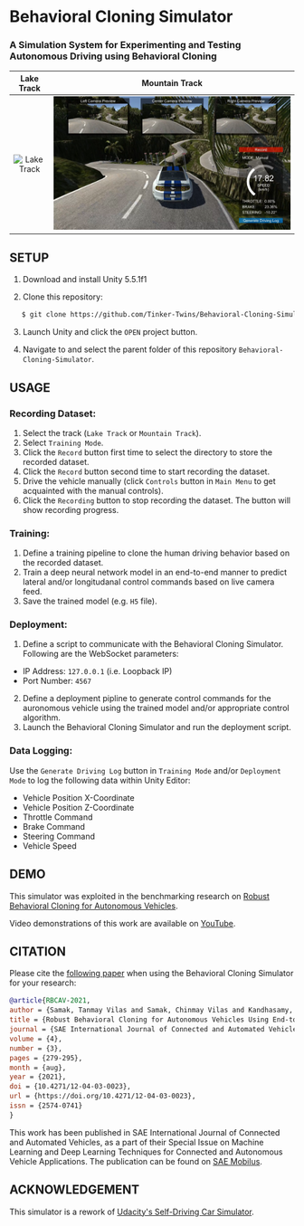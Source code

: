 # Behavioral Cloning Simulator
### A Simulation System for Experimenting and Testing Autonomous Driving using Behavioral Cloning

| Lake Track | Mountain Track |
| :------------------:| :------------------: |
| ![Lake Track](Lake-Track.png) | ![Mountain Track](Mountain-Track.png) |

## SETUP

1. Download and install Unity 5.5.1f1

2. Clone this repository:

 ```bash
    $ git clone https://github.com/Tinker-Twins/Behavioral-Cloning-Simulator.git
```
3. Launch Unity and click the `OPEN` project button.
  
4. Navigate to and select the parent folder of this repository `Behavioral-Cloning-Simulator`.

## USAGE

### Recording Dataset:
1. Select the track (`Lake Track` or `Mountain Track`).
2. Select `Training Mode`.
3. Click the `Record` button first time to select the directory to store the recorded dataset.
4. Click the `Record` button second time to start recording the dataset.
5. Drive the vehicle manually (click `Controls` button in `Main Menu` to get acquainted with the manual controls).
6. Click the `Recording` button to stop recording the dataset. The button will show recording progress.
  
### Training:
1. Define a training pipeline to clone the human driving behavior based on the recorded dataset.
2. Train a deep neural network model in an end-to-end manner to predict lateral and/or longitudanal control commands based on live camera feed.
3. Save the trained model (e.g. `H5` file).

### Deployment:
1. Define a script to communicate with the Behavioral Cloning Simulator. Following are the WebSocket parameters:
  - IP Address: `127.0.0.1` (i.e. Loopback IP)
  - Port Number: `4567`
2. Define a deployment pipline to generate control commands for the auronomous vehicle using the trained model and/or appropriate control algorithm.
3. Launch the Behavioral Cloning Simulator and run the deployment script.

### Data Logging:
Use the `Generate Driving Log` button in `Training Mode` and/or `Deployment Mode` to log the following data within Unity Editor:
  - Vehicle Position X-Coordinate
  - Vehicle Position Z-Coordinate
  - Throttle Command
  - Brake Command
  - Steering Command
  - Vehicle Speed

## DEMO
This simulator was exploited in the benchmarking research on [Robust Behavioral Cloning for Autonomous Vehicles](https://github.com/Tinker-Twins/Robust_Behavioral_Cloning).

Video demonstrations of this work are available on [YouTube](https://youtube.com/playlist?list=PLY45pkzWzH9_OskmgHXuzW8HmOhWWIqcu).

## CITATION
Please cite the [following paper](https://arxiv.org/abs/2010.04767) when using the Behavioral Cloning Simulator for your research:
```bibtex
@article{RBCAV-2021,
author = {Samak, Tanmay Vilas and Samak, Chinmay Vilas and Kandhasamy, Sivanathan},
title = {Robust Behavioral Cloning for Autonomous Vehicles Using End-to-End Imitation Learning},
journal = {SAE International Journal of Connected and Automated Vehicles},
volume = {4},
number = {3},
pages = {279-295},
month = {aug},
year = {2021},
doi = {10.4271/12-04-03-0023},
url = {https://doi.org/10.4271/12-04-03-0023},
issn = {2574-0741}
}
```
This work has been published in SAE International Journal of Connected and Automated Vehicles, as a part of their Special Issue on Machine Learning and Deep Learning Techniques for Connected and Autonomous Vehicle Applications. The publication can be found on [SAE Mobilus](https://saemobilus.sae.org/content/12-04-03-0023).

## ACKNOWLEDGEMENT
This simulator is a rework of [Udacity's Self-Driving Car Simulator](https://github.com/udacity/self-driving-car-sim).
